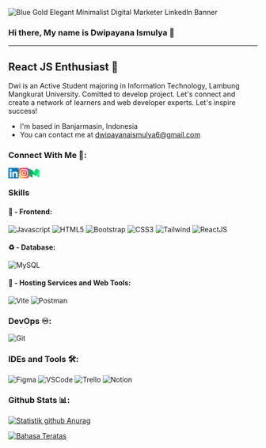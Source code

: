 ![Blue Gold Elegant Minimalist Digital Marketer LinkedIn Banner](https://github.com/DwipayanaIsmulya/DwipayanaIsmulya/assets/69786097/6eb03fb9-f50b-40c9-8f3d-d20dabd9dd8f)

### Hi there,  My name is Dwipayana Ismulya 👋
-------------------

React JS Enthusiast 📝
-------------------

Dwi is an Active Student majoring in Information Technology, Lambung Mangkurat University. Comitted to develop project. Let's connect and create a network of learners and web developer experts. Let's inspire success!

* I'm based in Banjarmasin, Indonesia
* You can contact me at [dwipayanaismulya6@gmail.com](mailto:dwipayanaismulya6@gmail.com)

### Connect With Me 🤝:
<a href="https://www.linkedin.com/in/dwipayana-ismulya-06a071246/"><img align="left" src="https://raw.githubusercontent.com/DwipayanaIsmulya/DwipayanaIsmulya/main/images/linkedin.svg" alt="Dwipayana Ismulya | LinkedIn" width="21px"/></a>
<a href="https://instagram.com/_dwiimulya02"><img align="left" src="https://raw.githubusercontent.com/DwipayanaIsmulya/DwipayanaIsmulya/main/images/instagram.svg" alt="Dwipayana Ismulya | Instagram" width="21px"/></a>
<a href="https://medium.com/@dwipayanaismulya6"><img align="left" src="https://raw.githubusercontent.com/DwipayanaIsmulya/DwipayanaIsmulya/main/images/medium.svg" alt="Dwipayana Ismulya | Medium" width="21px"/></a>
<br/>
### Skills
#### 🔰 - Frontend:
![Javascript](https://img.shields.io/badge/JavaScript-F7DF1E.svg?style=for-the-badge&logo=javascript&logoColor=white)
![HTML5](https://img.shields.io/badge/-HTML5-E34F26?style=for-the-badge&logo=html5&logoColor=white)
![Bootstrap](https://img.shields.io/badge/-Bootstrap-563D7C?style=for-the-badge&logo=bootstrap&logoColor=white)
![CSS3](https://img.shields.io/badge/-CSS3-1572B6?style=for-the-badge&logo=css3)
![Tailwind](https://img.shields.io/badge/TailwindCSS-06B6D4?style=for-the-badge&logo=tailwindcss&logoColor=white)
![ReactJS](https://img.shields.io/badge/-ReactJS-%2361DAFB?style=for-the-badge&logo=react&logoColor=white)

#### ♻ - Database:
![MySQL](https://img.shields.io/badge/MySQL-005C84?style=for-the-badge&logo=mysql&logoColor=white)

#### 💠 - Hosting Services and Web Tools:
![Vite](https://img.shields.io/badge/Vite-646CFF?style=for-the-badge&logo=vite&logoColor=white)
![Postman](https://img.shields.io/badge/Postman-FF6C37?style=for-the-badge&logo=postman&logoColor=white)

### DevOps ♾️:
![Git](https://img.shields.io/badge/GIT-E44C30?style=for-the-badge&logo=git&logoColor=white)

### IDEs and Tools 🛠:
![Figma](https://img.shields.io/badge/Figma-F24E1E?style=for-the-badge&logo=figma&logoColor=white)
![VSCode](https://img.shields.io/badge/Visual_Studio_Code-0078D4?style=for-the-badge&logo=visual%20studio%20code&logoColor=white)
![Trello](https://img.shields.io/badge/Trello-0052CC?style=for-the-badge&logo=trello&logoColor=white)
![Notion](https://img.shields.io/badge/Notion-000000?style=for-the-badge&logo=notion&logoColor=white)

### Github Stats 📊:

[![Statistik github Anurag](https://github-readme-stats.vercel.app/api?username=DwipayanaIsmulya)](https://github.com/DwipayanaIsmulya)

[![Bahasa Teratas](https://github-readme-stats.vercel.app/api/top-langs/?username=DwipayanaIsmulya&layout=compact)](https://github.com/DwipayanaIsmulya)
